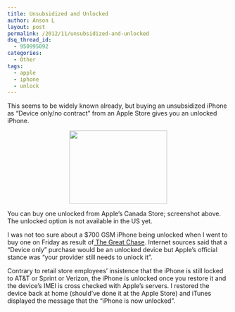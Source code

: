 ```yaml
---
title: Unsubsidized and Unlocked
author: Anson L
layout: post
permalink: /2012/11/unsubsidized-and-unlocked
dsq_thread_id:
  - 950995092
categories:
  - Other
tags:
  - apple
  - iphone
  - unlock
---
```

This seems to be widely known already, but buying an unsubsidized iPhone as &#8220;Device only/no contract&#8221; from an Apple Store gives you an unlocked iPhone.

<p style="text-align: center;">
  <img class="size-full wp-image-2301 aligncenter" title="CA store iPhone" src="https://ansonliu.com/wp-content/uploads/2012/11/ca-store-iphone.jpg" alt="" width="222" height="166" />
</p>

You can buy one unlocked from Apple&#8217;s Canada Store; screenshot above. The unlocked option is not available in the US yet.

I was not too sure about a $700 GSM iPhone being unlocked when I went to buy one on Friday as result of[ The Great Chase][1]. Internet sources said that a &#8220;Device only&#8221; purchase would be an unlocked device but Apple&#8217;s official stance was &#8220;your provider still needs to unlock it&#8221;.

Contrary to retail store employees&#8217; insistence that the iPhone is still locked to AT&T or Sprint or Verizon, the iPhone is unlocked once you restore it and the device&#8217;s IMEI is cross checked with Apple&#8217;s servers. I restored the device back at home (should&#8217;ve done it at the Apple Store) and iTunes displayed the message that the &#8220;iPhone is now unlocked&#8221;.

 [1]: https://ansonliu.com/2012/11/the-great-chase/ "The Great Chase"